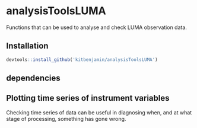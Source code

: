 # analysisToolsLUMA

Functions that can be used to analyse and check LUMA observation data.

## Installation


```r
devtools::install_github('kitbenjamin/analysisToolsLUMA') 
```
## dependencies


## Plotting time series of instrument variables

Checking time series of data can be useful in diagnosing when, and at what stage of processing, something has gone wrong. 



